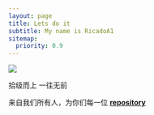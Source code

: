 ```yaml
---
layout: page
title: Lets do it
subtitle: My name is RicadoA1
sitemap:
  priority: 0.9
---
```


<img src="{{ '/assets/img/pudhina.jpg' | prepend: site.baseurl }}" id="about-img">

<div id="describe-text">
	<p>拾级而上 一往无前</p>
	<p>来自我们所有人，为你们每一位 <strong> <a href="www.baidu.com"> repository</a> </strong></p>
</div>